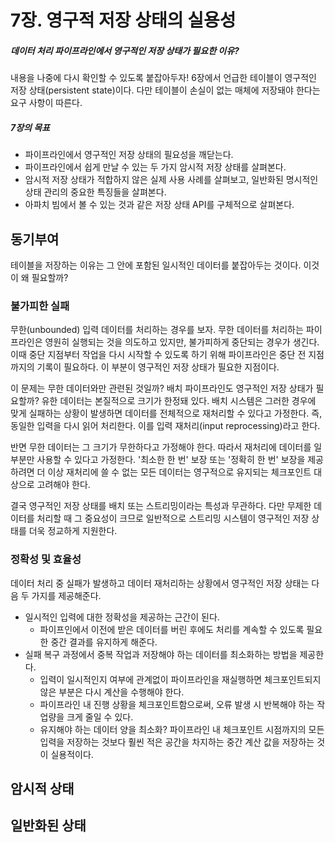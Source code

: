 # 7장. 영구적 저장 상태의 실용성
##### 데이터 처리 파이프라인에서 영구적인 저장 상태가 필요한 이유?
내용을 나중에 다시 확인할 수 있도록 붙잡아두자! 6장에서 언급한 테이블이 영구적인 저장 상태(persistent state)이다. 다만 테이블이 손실이 없는 매체에 저장돼야 한다는 요구 사항이 따른다.

##### 7장의 목표
- 파이프라인에서 영구적인 저장 상태의 필요성을 깨닫는다.
- 파이프라인에서 쉽게 만날 수 있는 두 가지 암시적 저장 상태를 살펴본다.
- 암시적 저장 상태가 적합하지 않은 실제 사용 사례를 살펴보고, 일반화된 명시적인 상태 관리의 중요한 특징들을 살펴본다.
- 아파치 빔에서 볼 수 있는 것과 같은 저장 상태 API를 구체적으로 살펴본다.

## 동기부여
테이블을 저장하는 이유는 그 안에 포함된 일시적인 데이터를 붙잡아두는 것이다. 이것이 왜 필요할까?

### 불가피한 실패
무한(unbounded) 입력 데이터를 처리하는 경우를 보자. 무한 데이터를 처리하는 파이프라인은 영원히 실행되는 것을 의도하고 있지만, 불가피하게 중단되는 경우가 생긴다. 이때 중단 지점부터 작업을 다시 시작할 수 있도록 하기 위해 파이프라인은 중단 전 지점까지의 기록이 필요하다. 이 부분이 영구적인 저장 상태가 필요한 지점이다.

이 문제는 무한 데이터와만 관련된 것일까? 배치 파이프라인도 영구적인 저장 상태가 필요할까? 유한 데이터는 본질적으로 크기가 한정돼 있다. 배치 시스템은 그러한 경우에 맞게 실패하는 상황이 발생하면 데이터를 전체적으로 재처리할 수 있다고 가정한다. 즉, 동일한 입력을 다시 읽어 처리한다. 이를 입력 재처리(input reprocessing)라고 한다.

반면 무한 데이터는 그 크기가 무한하다고 가정해야 한다. 따라서 재처리에 데이터를 일부분만 사용할 수 있다고 가정한다. '최소한 한 번' 보장 또는 '정확히 한 번' 보장을 제공하려면 더 이상 재처리에 쓸 수 없는 모든 데이터는 영구적으로 유지되는 체크포인트 대상으로 고려해야 한다.

결국 영구적인 저장 상태를 배치 또는 스트리밍이라는 특성과 무관하다. 다만 무제한 데이터를 처리할 때 그 중요성이 크므로 일반적으로 스트리밍 시스템이 영구적인 저장 상태를 더욱 정교하게 지원한다.

### 정확성 및 효율성
데이터 처리 중 실패가 발생하고 데이터 재처리하는 상황에서 영구적인 저장 상태는 다음 두 가지를 제공해준다.

- 일시적인 입력에 대한 정확성을 제공하는 근간이 된다. 
  - 파이프인에서 이전에 받은 데이터를 버린 후에도 처리를 계속할 수 있도록 필요한 중간 결과를 유지하게 해준다.
- 실패 복구 과정에서 중복 작업과 저장해야 하는 데이터를 최소화하는 방법을 제공한다.
  - 입력이 일시적인지 여부에 관계없이 파이프라인을 재실행하면 체크포인트되지 않은 부분은 다시 계산을 수행해야 한다.
  - 파이프라인 내 진행 상황을 체크포인트함으로써, 오류 발생 시 반복해야 하는 작업량을 크게 줄일 수 있다.
  - 유지해야 하는 데이터 양을 최소화? 파이프라인 내 체크포인트 시점까지의 모든 입력을 저장하는 것보다 훨씬 적은 공간을 차지하는 중간 계산 값을 저장하는 것이 실용적이다.

## 암시적 상태

## 일반화된 상태

